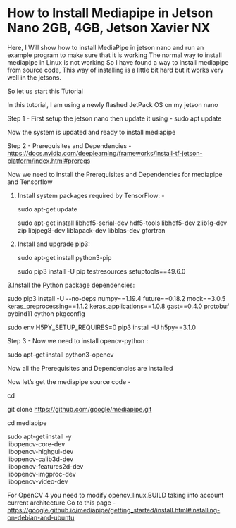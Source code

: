 # How to Install Mediapipe in Jetson Nano 2GB, 4GB, Jetson Xavier NX


Here, I Will show how to install MediaPipe in jetson nano and run an example program to make sure that it is working
The normal way to install mediapipe in Linux is not working 
So I have found a way to install mediapipe from source code, This way of installing is a little bit hard but it works very well in the jetsons.

So let us start this Tutorial 


In this tutorial, I am using a newly flashed JetPack OS on my jetson nano 

Step 1 - First setup the jetson nano then update it using - sudo apt update

Now the system is updated and ready to install mediapipe

Step 2 -  Prerequisites and Dependencies - https://docs.nvidia.com/deeplearning/frameworks/install-tf-jetson-platform/index.html#prereqs

Now we need to install the Prerequisites and Dependencies for mediapipe and Tensorflow

1. Install system packages required by TensorFlow: - 

   sudo apt-get update

   sudo apt-get install libhdf5-serial-dev hdf5-tools libhdf5-dev zlib1g-dev zip libjpeg8-dev liblapack-dev libblas-dev gfortran

2. Install and upgrade pip3:

   sudo apt-get install python3-pip

   sudo pip3 install -U pip testresources setuptools==49.6.0

3.Install the Python package dependencies:

   sudo pip3 install -U --no-deps numpy==1.19.4 future==0.18.2 mock==3.0.5 keras_preprocessing==1.1.2 keras_applications==1.0.8 gast==0.4.0 protobuf pybind11 cython pkgconfig

   sudo env H5PY_SETUP_REQUIRES=0 pip3 install -U h5py==3.1.0

Step 3 - Now we need to install opencv-python :

   sudo apt-get install python3-opencv 

Now all the Prerequisites and Dependencies are installed 

Now let’s get the mediapipe source code - 

   cd

   git clone https://github.com/google/mediapipe.git

   cd mediapipe


sudo apt-get install -y \
    libopencv-core-dev \
    libopencv-highgui-dev \
    libopencv-calib3d-dev \
    libopencv-features2d-dev \
    libopencv-imgproc-dev \
    libopencv-video-dev

For OpenCV 4 you need to modify opencv_linux.BUILD taking into account current architecture
Go to this page - https://google.github.io/mediapipe/getting_started/install.html#installing-on-debian-and-ubuntu

